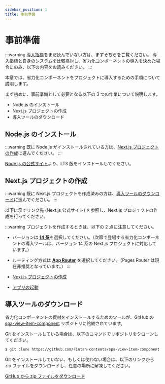 ```yaml
---
sidebar_position: 1
title: 事前準備
---
```


# 事前準備

:::warning
[導入指標](../know-cs-component/introduction-index.md)をまだ読んでいない方は、まずそちらをご覧ください。
導入指標と自身のシステムを比較検討し、省力化コンポーネントの導入を決めた場合にのみ、以下の内容をお読みください。
:::

本章では、省力化コンポーネントをプロジェクトに導入するための手順について説明します。

まず初めに、事前準備として必要となる以下の 3 つの作業について説明します。

- Node.js のインストール
- Next.js プロジェクトの作成
- 導入ツールのダウンロード

## Node.js のインストール

:::warning
既に Node.js がインストールされている方は、[Next.js プロジェクトの作成](#nextjs-プロジェクトの作成)に進んでください。
:::

[Node.js の公式サイト](https://nodejs.org/en)より、LTS 版をインストールしてください。

## Next.js プロジェクトの作成

:::warning
既に Next.js プロジェクトを作成済みの方は、[導入ツールのダウンロード](#導入ツールのダウンロード)に進んでください。
:::

以下に示すリンク先 (Next.js 公式サイト) を参照し、Next.js プロジェクトの作成を行ってください。

:::warning
プロジェクトを作成するときは、以下の 2 点に注意してください。

- バージョンは <u><strong>14 系</strong></u>を選択してください。（次節で登場する省力化コンポーネントの導入ツールは、バージョン 14 系の Next.js プロジェクトに対応しています。）
- ルーティング方式は <u><strong>App Router</strong></u> を選択してください。（Pages Router は現在非推奨となっています。）
  :::

- [Next.js プロジェクトの作成](https://nextjs.org/docs/getting-started/installation#automatic-installation)
- [アプリの起動](https://nextjs.org/docs/getting-started/installation#run-the-development-server)

## 導入ツールのダウンロード

省力化コンポーネントの資材をインストールするためのツールが、GitHub の [spa-view-item-component](https://github.com/Fintan-contents/spa-view-item-component) リポジトリに格納されています。

Git をインストールしている場合は、以下のコマンドでリポジトリをクローンしてください。

```bash title="Terminal"
$ git clone https://github.com/Fintan-contents/spa-view-item-component.git
```

Git をインストールしていない、もしくは使わない場合は、以下のリンクから zip ファイルをダウンロードし、任意の場所に解凍してください。

[GitHub から zip ファイルをダウンロード](https://github.com/Fintan-contents/spa-view-item-component/archive/refs/heads/main.zip)
